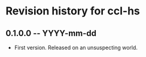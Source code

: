 # Revision history for ccl-hs

## 0.1.0.0 -- YYYY-mm-dd

* First version. Released on an unsuspecting world.
